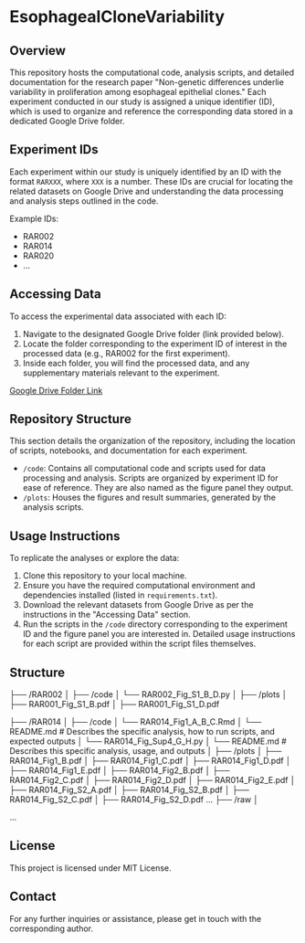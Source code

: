 # EsophagealCloneVariability

## Overview
This repository hosts the computational code, analysis scripts, and detailed documentation for the research paper "Non-genetic differences underlie variability in proliferation among esophageal epithelial clones." Each experiment conducted in our study is assigned a unique identifier (ID), which is used to organize and reference the corresponding data stored in a dedicated Google Drive folder.

## Experiment IDs
Each experiment within our study is uniquely identified by an ID with the format `RARXXX`, where `XXX` is a number. These IDs are crucial for locating the related datasets on Google Drive and understanding the data processing and analysis steps outlined in the code.

Example IDs:
- RAR002
- RAR014
- RAR020
- ...

## Accessing Data
To access the experimental data associated with each ID:
1. Navigate to the designated Google Drive folder (link provided below).
2. Locate the folder corresponding to the experiment ID of interest in the processed data (e.g., RAR002 for the first experiment).
3. Inside each folder, you will find the processed data, and any supplementary materials relevant to the experiment.

[Google Drive Folder Link](https://drive.google.com/drive/folders/1l-tDytGtvgdSHJzLyAjeonKCK7rBEag9?usp=drive_link)

## Repository Structure
This section details the organization of the repository, including the location of scripts, notebooks, and documentation for each experiment.

- `/code`: Contains all computational code and scripts used for data processing and analysis. Scripts are organized by experiment ID for ease of reference. They are also named as the figure panel they output.
- `/plots`: Houses the figures and result summaries, generated by the analysis scripts.

## Usage Instructions
To replicate the analyses or explore the data:
1. Clone this repository to your local machine.
2. Ensure you have the required computational environment and dependencies installed (listed in `requirements.txt`).
3. Download the relevant datasets from Google Drive as per the instructions in the "Accessing Data" section.
4. Run the scripts in the `/code` directory corresponding to the experiment ID and the figure panel you are interested in. Detailed usage instructions for each script are provided within the script files themselves.

## Structure

├── /RAR002
│      ├── /code
│          └── RAR002_Fig_S1_B_D.py
│      ├── /plots
│          ├── RAR001_Fig_S1_B.pdf
│          ├── RAR001_Fig_S1_D.pdf

├── /RAR014
│      ├── /code
│          └── RAR014_Fig1_A_B_C.Rmd
│          └── README.md  # Describes the specific analysis, how to run scripts, and expected outputs
│          └── RAR014_Fig_Sup4_G_H.py
│          └── README.md  # Describes this specific analysis, usage, and outputs
│      ├── /plots
│          ├── RAR014_Fig1_B.pdf
│          ├── RAR014_Fig1_C.pdf
│          ├── RAR014_Fig1_D.pdf
│          ├── RAR014_Fig1_E.pdf
│          ├── RAR014_Fig2_B.pdf
│          ├── RAR014_Fig2_C.pdf
│          ├── RAR014_Fig2_D.pdf
│          ├── RAR014_Fig2_E.pdf
│          ├── RAR014_Fig_S2_A.pdf
│          ├── RAR014_Fig_S2_B.pdf
│          ├── RAR014_Fig_S2_C.pdf
│          ├── RAR014_Fig_S2_D.pdf
...
├── /raw
│

...
## License
This project is licensed under MIT License.

## Contact
For any further inquiries or assistance, please get in touch with the corresponding author.
